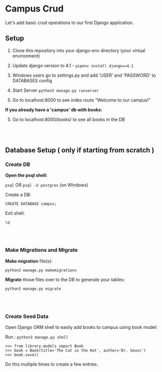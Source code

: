 # Campus Crud

Let's add basic crud operations to our first Django application.

## Setup

1) Clone this repository into your django-env directory (your virtual environment)

2) Update django version to 4.1 -  `pipenv install django==4.1` 

3) Windows users go to settings.py and add 'USER' and 'PASSWORD' to DATABASES config 

4) Start Server `python3 manage.py runserver`

4) Go to localhost:8000 to see index route "Welcome to our campus!"

**If you already have a 'campus' db with books:**

5) Go to localhost:8000/books/ to see all books in the DB

<br><br>


## Database Setup ( only if starting from scratch )

### Create DB

**Open the psql shell:**

`psql` OR `psql -U postgres` (on Windows)

Create a DB:

`CREATE DATABASE campus;`

Exit shell:

`\q`

<br><br>

### Make Migrations and Migrate

**Make migration** file(s):

`python3 manage.py makemigrations`

**Migrate** those files over to the DB to generate your tables:

`python3 manage.py migrate`

<br><br>

### Create Seed Data

Open Django ORM shell to easily add books to campus using book model:

Run : `python3 manage.py shell`

```shell
>>> from library.models import Book
>>> book = Book(title='The Cat in the Hat', author='Dr. Seuss')
>>> book.save()
```

Do this multiple times to create a few entries. 